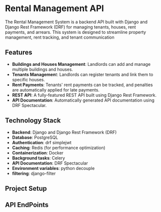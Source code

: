 # Rental Management API

The Rental Management System is a backend API built with Django and Django Rest Framework (DRF) for managing tenants, houses, rent payments, and arrears. This system is designed to streamline property management, rent tracking, and tenant communication

## Features
- **Buildings and Houses Management**: Landlords can add and manage multiple buildings and houses.
- **Tenants Managemen**t: Landlords can register tenants and link them to specific houses.
- **Rent Payments**: Tenants' rent payments can be tracked, and penalties are automatically applied for late payments.
- **REST API**: A fully-featured REST API built using Django Rest Framework.
- **API Documentation**: Automatically generated API documentation using DRF Spectacular.

## Technology Stack
- **Backend**: Django and Django Rest Framework (DRF)
- **Database**: PostgreSQL
- **Authentication**: drf simplejwt
- **Caching**: Redis (for performance optimization)
- **Containerization**: Docker
- **Background tasks**: Celery
- **API Documentation**: DRF Spectacular
- **Environment variables**: python decouple
- **filtering**: django-filter

## Project Setup

## API EndPoints
